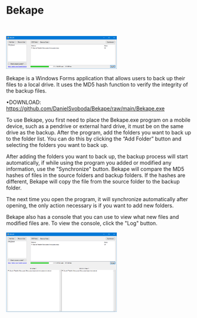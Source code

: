 # Bekape

<br><br><img width="300" alt="portfolio_view" src="https://raw.githubusercontent.com/DanielSvoboda/Bekape/main/print1.png">

Bekape is a Windows Forms application that allows users to back up their files to a local drive. It uses the MD5 hash function to verify the integrity of the backup files.

•DOWNLOAD: https://github.com/DanielSvoboda/Bekape/raw/main/Bekape.exe

To use Bekape, you first need to place the Bekape.exe program on a mobile device, such as a pendrive or external hard drive, it must be on the same drive as the backup. After the program, add the folders you want to back up to the folder list. You can do this by clicking the “Add Folder” button and selecting the folders you want to back up.

After adding the folders you want to back up, the backup process will start automatically, if while using the program you added or modified any information, use the "Synchronize" button. Bekape will compare the MD5 hashes of files in the source folders and backup folders. If the hashes are different, Bekape will copy the file from the source folder to the backup folder.

The next time you open the program, it will synchronize automatically after opening, the only action necessary is if you want to add new folders.

Bekape also has a console that you can use to view what new files and modified files are. To view the console, click the "Log" button.
<br><br><img width="300" alt="portfolio_view" src="https://raw.githubusercontent.com/DanielSvoboda/Bekape/main/print2.png">